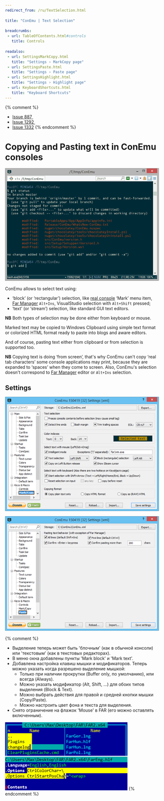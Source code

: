 ```yaml
---
redirect_from: /ru/TextSelection.html

title: "ConEmu | Text Selection"

breadcrumbs:
 - url: TableOfContents.html#controls
   title: Controls

readalso:
 - url: SettingsMarkCopy.html
   title: "Settings › MarkCopy page"
 - url: SettingsPaste.html
   title: "Settings › Paste page"
 - url: SettingsHighlight.html
   title: "Settings › Highlight page"
 - url: KeyboardShortcuts.html
   title: "Keyboard Shortcuts"
---
```


{% comment %}
* <a title="Selection problem" class=closed_ref href="http://code.google.com/p/conemu-maximus5/issues/detail?id=887">Issue 887&nbsp;</a>
* <a title="Selection problem" class=closed_ref href="http://code.google.com/p/conemu-maximus5/issues/detail?id=1292">Issue 1292&nbsp;</a>
* <a title="Can I use Ctrl+Shift+Arrow to select and delete text?"  href="http://code.google.com/p/conemu-maximus5/issues/detail?id=1332">Issue 1332</a>
{% endcomment %}

# Copying and Pasting text in ConEmu consoles

![ConEmu: Selecting and pasting using mouse](/img/ConEmuCopyPaste.gif)

ConEmu allows to select text using:

* ‘block’ (or ‘rectangular’) selection, like [real console](RealConsole.html) ‘Mark’ menu item,
  [Far Manager](FarManager.html) `Alt+Ins`, VisualStudio selection with `Alt+Shift` pressed;
* ‘text’ (or ‘stream’) selection, like standard GUI text editors.

**NB** Both types of selection may be done either from keyboard or mouse.

Marked text may be copied to Windows Clipboard using simple text format
or colorized HTML format ready to paste into blogs and aware editors.

And of course, pasting text either from clipboard or from selection
is supported too.

**NB** Copying text is doing ‘from screen’, that's why ConEmu can't
copy ‘real tab characters’ some console applications may print,
because they are expanded to ‘spaces’ when they come to screen.
Also, ConEmu's selection doesn't correspond to
[Far Manager](FarManager.html) editor or `Alt+Ins` selection.



<h2 id="settings"> Settings </h2>

![ConEmu: Text selection and copy settings](/img/Settings-MarkCopy.png)

![ConEmu: text paste settings](/img/Settings-Paste.png)


{% comment %}
* Выделение теперь может быть 'блочным' (как в обычной консоли) или 'текстовым' (как в текстовых редакторах).
* В меню окна добавлены пункты 'Mark block' и 'Mark text'.
* Добавлена настройка клавиш мышки и модификаторов. Теперь можно указать когда разрешено выделение мышкой:
  * Только при наличии прокрутки (Buffer only, по умолчанию), или всегда (Always).
  * Можно указать модификатор (Alt, Shift, ...) для обоих типов выделения (Block & Text).
  * Можно выбрать действия для правой и средней кнопки мышки (Copy/Paste).
  * Можно настроить цвет фона и текста для выделения.
* Снято ограничение на флажок 'Mouse' в FAR (его можно оставлять включенным).
<img src="../img/ConEmuBlockSelection.png" title="ConEmu Block selection (like real console)">
<img src="/img/ConEmuTextSelection.png" title="ConEmu Text selection (like text editors)">
{% endcomment %}
